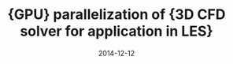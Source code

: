 ---
title: "{GPU} parallelization of {3D CFD solver for application in LES}"
permalink: /conference/2014-gpu-parallelization
excerpt: "**Sharma, Vatsalya** and Banerjee, Raja"
date: 2014-12-12
venue: "IUTAM Symposium on Advances in Computation, Modeling and Control of Transitional and Turbulent Flows"
---